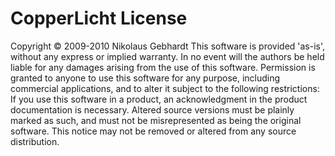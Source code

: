 CopperLicht License
===

Copyright © 2009-2010 Nikolaus Gebhardt
This software is provided 'as-is', without any express or implied warranty. In no event will the authors be held liable for any damages arising from the use of this software.
Permission is granted to anyone to use this software for any purpose, including commercial applications, and to alter it subject to the following restrictions:
If you use this software in a product, an acknowledgment in the product documentation is necessary.
Altered source versions must be plainly marked as such, and must not be misrepresented as being the original software.
This notice may not be removed or altered from any source distribution.